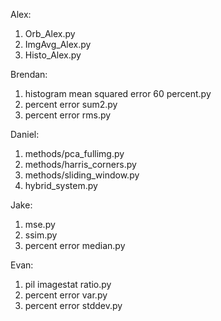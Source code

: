 Alex:
   1. Orb_Alex.py
   2. ImgAvg_Alex.py
   3. Histo_Alex.py
   
Brendan:
   1. histogram mean squared error 60 percent.py
   2. percent error sum2.py
   3. percent error rms.py
   
Daniel:
   1. methods/pca_fullimg.py
   2. methods/harris_corners.py
   3. methods/sliding_window.py
   4. hybrid_system.py
   
Jake:
   1. mse.py
   2. ssim.py
   3. percent error median.py
   
Evan:
   1. pil imagestat ratio.py
   2. percent error var.py
   3. percent error stddev.py
